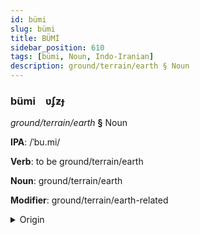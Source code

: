 ```yaml
---
id: bümi
slug: bümi
title: BÜMİ
sidebar_position: 610
tags: [bümi, Noun, Indo-Iranian]
description: ground/terrain/earth § Noun
---
```


### bümi&emsp;<span kind="abugida">ʋʄƶɟ</span>

*ground/terrain/earth* **§** Noun

**IPA**: /ˈbu.mi/

**Verb**: to be ground/terrain/earth

**Noun**: ground/terrain/earth

**Modifier**: ground/terrain/earth-related

<details>
    <summary>Origin</summary>
    Sanskrit भूमि bhū́mi /ˈbʱuː.mi/<br/>
    <em>Indo-Iranian Language Family</em>
</details>